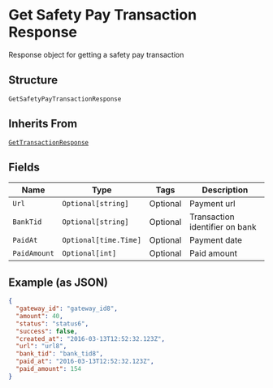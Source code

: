 
# Get Safety Pay Transaction Response

Response object for getting a safety pay transaction

## Structure

`GetSafetyPayTransactionResponse`

## Inherits From

[`GetTransactionResponse`](../../doc/models/get-transaction-response.md)

## Fields

| Name | Type | Tags | Description |
|  --- | --- | --- | --- |
| `Url` | `Optional[string]` | Optional | Payment url |
| `BankTid` | `Optional[string]` | Optional | Transaction identifier on bank |
| `PaidAt` | `Optional[time.Time]` | Optional | Payment date |
| `PaidAmount` | `Optional[int]` | Optional | Paid amount |

## Example (as JSON)

```json
{
  "gateway_id": "gateway_id8",
  "amount": 40,
  "status": "status6",
  "success": false,
  "created_at": "2016-03-13T12:52:32.123Z",
  "url": "url8",
  "bank_tid": "bank_tid8",
  "paid_at": "2016-03-13T12:52:32.123Z",
  "paid_amount": 154
}
```

